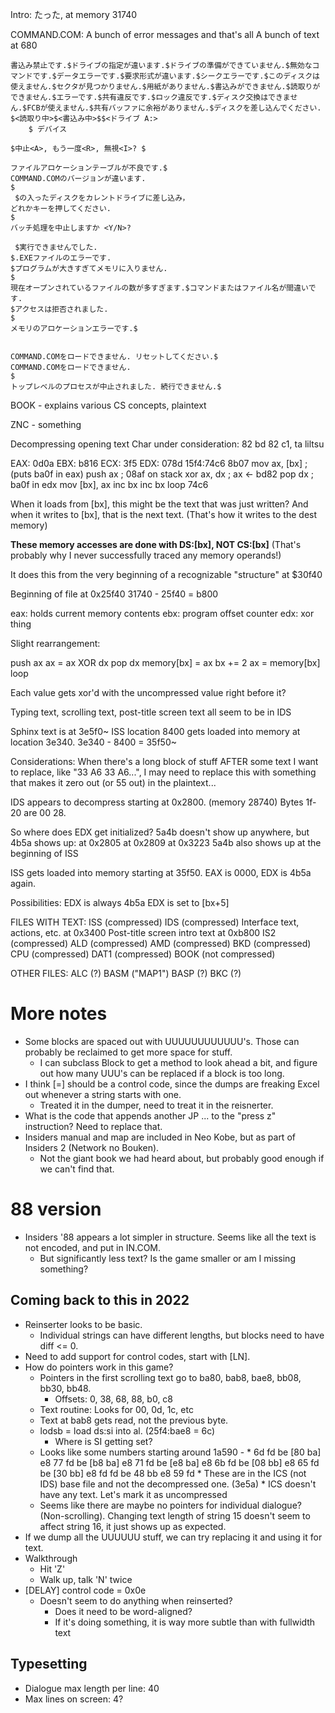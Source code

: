 Intro: たった, at memory 31740

COMMAND.COM: A bunch of error messages and that's all
	A bunch of text at 680

	書込み禁止です.$ドライブの指定が違います.$ドライブの準備ができていません.$無効なコマンドです.$データエラーです.$要求形式が違います.$シークエラーです.$このディスクは使えません.$セクタが見つかりません.$用紙がありません.$書込みができません.$読取りができません.$エラーです.$共有違反です.$ロック違反です.$ディスク交換はできません.$FCBが使えません.$共有バッファに余裕がありません.$ディスクを差し込んでください.
	$<読取り中>$<書込み中>$$<ドライブ A:>
		$ デバイス

	$中止<A>, もう一度<R>, 無視<I>? $

	ファイルアロケーションテーブルが不良です.$
	COMMAND.COMのバージョンが違います.
	$
	 $の入ったディスクをカレントドライブに差し込み，
	どれかキーを押してください.
	$
	バッチ処理を中止しますか <Y/N>?

	 $実行できませんでした.
	$.EXEファイルのエラーです.
	$プログラムが大きすぎてメモリに入りません.
	$
	現在オープンされているファイルの数が多すぎます.$コマンドまたはファイル名が間違いです.
	$アクセスは拒否されました.
	$
	メモリのアロケーションエラーです.$


	COMMAND.COMをロードできません. リセットしてください.$
	COMMAND.COMをロードできません.
	$
	トップレベルのプロセスが中止されました. 続行できません.$

BOOK - explains various CS concepts, plaintext

ZNC - something

Decompressing opening text
	Char under consideration: 82 bd 82 c1, ta liltsu

EAX: 0d0a      EBX: b816   ECX: 3f5    EDX: 078d
15f4:74c6 8b07 mov ax, [bx]  ; (puts ba0f in eax)
push ax                      ; 08af on stack
xor ax, dx                   ; ax <- bd82
pop dx                       ; ba0f in edx
mov [bx], ax
inc bx
inc bx
loop 74c6

When it loads from [bx], this might be the text that was just written?
And when it writes to [bx], that is the next text. (That's how it writes to the dest memory)

**These memory accesses are done with DS:[bx], NOT CS:[bx]**
(That's probably why I never successfully traced any memory operands!)

It does this from the very beginning of a recognizable "structure" at $30f40

Beginning of file at 0x25f40
31740 - 25f40 = b800

eax: holds current memory contents
ebx: program offset counter
edx: xor thing

Slight rearrangement:

push ax
ax = ax XOR dx
pop dx
memory[bx] = ax
bx += 2
ax = memory[bx]
loop

Each value gets xor'd with the uncompressed value right before it?

Typing text, scrolling text, post-title screen text all seem to be in IDS

Sphinx text is at 3e5f0~
	ISS location 8400 gets loaded into memory at location 3e340.
	3e340 - 8400 = 35f50~

Considerations: When there's a long block of stuff AFTER some text I want to replace, like "33 A6 33 A6...", I may need to replace this with something that makes it zero out (or 55 out) in the plaintext...

IDS appears to decompress starting at 0x2800. (memory 28740)
Bytes 1f-20 are 00 28.

So where does EDX get initialized?
	5a4b doesn't show up anywhere, but 4b5a shows up:
		at 0x2805
		at 0x2809
		at 0x3223
	5a4b also shows up at the beginning of ISS

ISS gets loaded into memory starting at 35f50.
	EAX is 0000, EDX is 4b5a again.

Possibilities:
	EDX is always 4b5a
	EDX is set to [bx+5]

FILES WITH TEXT:
	ISS (compressed)
	IDS (compressed)
		Interface text, actions, etc. at 0x3400
		Post-title screen intro text at 0xb800
	IS2 (compressed)
	ALD (compressed)
	AMD (compressed)
	BKD (compressed)
	CPU (compressed)
	DAT1 (compressed)
	BOOK (not compressed)

OTHER FILES:
	ALC (?)
	BASM ("MAP1")
	BASP (?)
	BKC (?)

# More notes
* Some blocks are spaced out with UUUUUUUUUUUU's. Those can probably be reclaimed to get more space for stuff.
	* I can subclass Block to get a method to look ahead a bit, and figure out how many UUU's can be replaced if a block is too long.
* I think [=] should be a control code, since the dumps are freaking Excel out whenever a string starts with one.
	* Treated it in the dumper, need to treat it in the reisnerter.
* What is the code that appends another JP ... to the "press z" instruction? Need to replace that.
* Insiders manual and map are included in Neo Kobe, but as part of Insiders 2 (Network no Bouken).
	* Not the giant book we had heard about, but probably good enough if we can't find that.

# 88 version
* Insiders '88 appears a lot simpler in structure. Seems like all the text is not encoded, and put in IN.COM.
	* But significantly less text? Is the game smaller or am I missing something?


## Coming back to this in 2022
* Reinserter looks to be basic.
	* Individual strings can have different lengths, but blocks need to have diff <= 0.
* Need to add support for control codes, start with [LN].
* How do pointers work in this game?
	* Pointers in the first scrolling text go to ba80, bab8, bae8, bb08, bb30, bb48.
		* Offsets: 0, 38, 68, 88, b0, c8
	* Text routine: Looks for 00, 0d, 1c, etc
	* Text at bab8 gets read, not the previous byte.
	* lodsb = load ds:si into al. (25f4:bae8 = 6c)
		* Where is SI getting set?
	* Looks like some numbers starting around 1a590 -
		  * 6d fd be [80 ba] e8 77 fd be [b8 ba] e8 71 fd be [e8 ba] e8 6b fd be [08 bb] e8 65 fd be [30 bb] e8 fd fd be 48 bb e8 59 fd 
		  * These are in the ICS (not IDS) base file and not the decompressed one. (3e5a)
		  	* ICS doesn't have any text. Let's mark it as uncompressed
	* Seems like there are maybe no pointers for individual dialogue? (Non-scrolling). Changing text length of string 15 doesn't seem to affect string 16, it just shows up as expected.
* If we dump all the UUUUUU stuff, we can try replacing it and using it for text.
* Walkthrough
	* Hit 'Z'
	* Walk up, talk 'N' twice
* [DELAY] control code = 0x0e
	* Doesn't seem to do anything when reinserted?
		* Does it need to be word-aligned?
		* If it's doing something, it is way more subtle than with fullwidth text

## Typesetting
* Dialogue max length per line: 40
* Max lines on screen: 4?